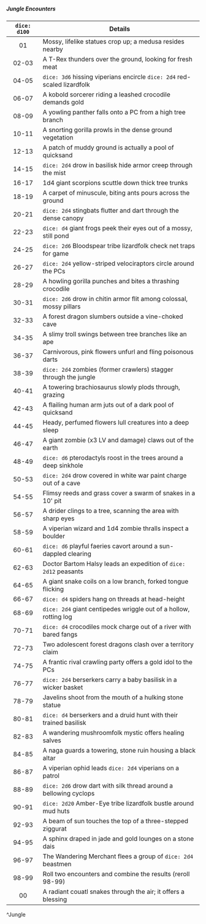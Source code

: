 ##### Jungle Encounters
| `dice: d100` | Details                                                                  |
|:------------:| ------------------------------------------------------------------------ |
|      01      | Mossy, lifelike statues crop up; a medusa resides nearby                 |
|    02-03     | A T-Rex thunders over the ground, looking for fresh meat                 |
|    04-05     | `dice: 3d6` hissing viperians encircle `dice: 2d4` red-scaled lizardfolk |
|    06-07     | A kobold sorcerer riding a leashed crocodile demands gold                |
|    08-09     | A yowling panther falls onto a PC from a high tree branch                |
|    10-11     | A snorting gorilla prowls in the dense ground vegetation                 |
|    12-13     | A patch of muddy ground is actually a pool of quicksand                  |
|    14-15     | `dice: 2d4` drow in basilisk hide armor creep through the mist           |
|    16-17     | 1d4 giant scorpions scuttle down thick tree trunks                       |
|    18-19     | A carpet of minuscule, biting ants pours across the ground               |
|    20-21     | `dice: 2d4` stingbats flutter and dart through the dense canopy          |
|    22-23     | `dice: d4` giant frogs peek their eyes out of a mossy, still pond        |
|    24-25     | `dice: 2d6` Bloodspear tribe lizardfolk check net traps for game         |
|    26-27     | `dice: 2d4` yellow-striped velociraptors circle around the PCs           |
|    28-29     | A howling gorilla punches and bites a thrashing crocodile                |
|    30-31     | `dice: 2d6` drow in chitin armor flit among colossal, mossy pillars      |
|    32-33     | A forest dragon slumbers outside a vine-choked cave                      |
|    34-35     | A slimy troll swings between tree branches like an ape                   |
|    36-37     | Carnivorous, pink flowers unfurl and fling poisonous darts               |
|    38-39     | `dice: 2d4` zombies (former crawlers) stagger through the jungle         |
|    40-41     | A towering brachiosaurus slowly plods through, grazing                   |
|    42-43     | A flailing human arm juts out of a dark pool of quicksand                |
|    44-45     | Heady, perfumed flowers lull creatures into a deep sleep                 |
|    46-47     | A giant zombie (x3 LV and damage) claws out of the earth                 |
|    48-49     | `dice: d6` pterodactyls roost in the trees around a deep sinkhole        |
|    50-53     | `dice: 2d4` drow covered in white war paint charge out of a cave         |
|    54-55     | Flimsy reeds and grass cover a swarm of snakes in a 10' pit              |
|    56-57     | A drider clings to a tree, scanning the area with sharp eyes             |
|    58-59     | A viperian wizard and 1d4 zombie thralls inspect a boulder               |
|    60-61     | `dice: d6` playful faeries cavort around a sun-dappled clearing          |
|    62-63     | Doctor Bartom Halsy leads an expedition of `dice: 2d12` peasants         |
|    64-65     | A giant snake coils on a low branch, forked tongue flicking              |
|    66-67     | `dice: d4` spiders hang on threads at head-height                        |
|    68-69     | `dice: 2d4` giant centipedes wriggle out of a hollow, rotting log        |
|    70-71     | `dice: d4` crocodiles mock charge out of a river with bared fangs        |
|    72-73     | Two adolescent forest dragons clash over a territory claim               |
|    74-75     | A frantic rival crawling party offers a gold idol to the PCs             |
|    76-77     | `dice: 2d4` berserkers carry a baby basilisk in a wicker basket          |
|    78-79     | Javelins shoot from the mouth of a hulking stone statue                  |
|    80-81     | `dice: d4` berserkers and a druid hunt with their trained basilisk       |
|    82-83     | A wandering mushroomfolk mystic offers healing salves                    |
|    84-85     | A naga guards a towering, stone ruin housing a black altar               |
|    86-87     | A viperian ophid leads `dice: 2d4` viperians on a patrol                 |
|    88-89     | `dice: 2d6` drow dart with silk thread around a bellowing cyclops        |
|    90-91     | `dice: 2d20` Amber-Eye tribe lizardfolk bustle around mud huts           |
|    92-93     | A beam of sun touches the top of a three-stepped ziggurat                |
|    94-95     | A sphinx draped in jade and gold lounges on a stone dais                 |
|    96-97     | The Wandering Merchant flees a group of `dice: 2d4` beastmen             |
|    98-99     | Roll two encounters and combine the results (reroll 98-99)               |
|      00      | A radiant couatl snakes through the air; it offers a blessing            |
^Jungle